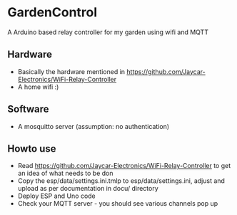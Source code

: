 # GardenControl
A Arduino based relay controller for my garden using wifi and MQTT

## Hardware
- Basically the hardware mentioned in https://github.com/Jaycar-Electronics/WiFi-Relay-Controller
- A home wifi :)

## Software
- A mosquitto server (assumption: no authentication)

## Howto use
- Read https://github.com/Jaycar-Electronics/WiFi-Relay-Controller to get an idea of what needs to be don
- Copy the esp/data/settings.ini.tmlp to esp/data/settings.ini, adjust and upload as per documentation in docu/ directory 
- Deploy ESP and Uno code
- Check your MQTT server - you should see various channels pop up

